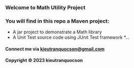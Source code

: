 ### Welcome to Math Utility Project


### You will find in this repo a Maven project:

* A jar project to demonstrate a Math library
* A Unit Test source code using JUnit Test framework
*...

#### Connect me via kieutranquocson@gmail.com

#### Copyright &#169;   2023 kieutranquocson